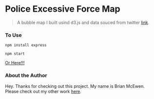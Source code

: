 # Police Excessive Force Map

> A bubble map I built usind d3.js and data souced from twitter [link](https://docs.google.com/spreadsheets/d/1YmZeSxpz52qT-10tkCjWOwOGkQqle7Wd1P7ZM1wMW0E/edit#gid=0).

### To Use

`npm install express`

`npm start`

[Or Here!!!](https://police-map.herokuapp.com/)

### About the Author

Hey. Thanks for checking out this project. My name is Brian McEwen. Please check out my other work [here](http://www.brianmcewen.com/).